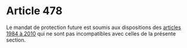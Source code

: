 # Article 478

Le mandat de protection future est soumis aux dispositions des <a href='/code-civil/livre-iii-des-differentes-manieres-dont-on-acquiert-la-propriete/titre-xiii-du-mandat/chapitre-ier-de-la-nature-et-de-la-forme-du-mandat/1984.md' title='Code civil - art. 1984 (V)'>articles 1984 à 2010</a> qui ne sont pas incompatibles avec celles de la présente section.